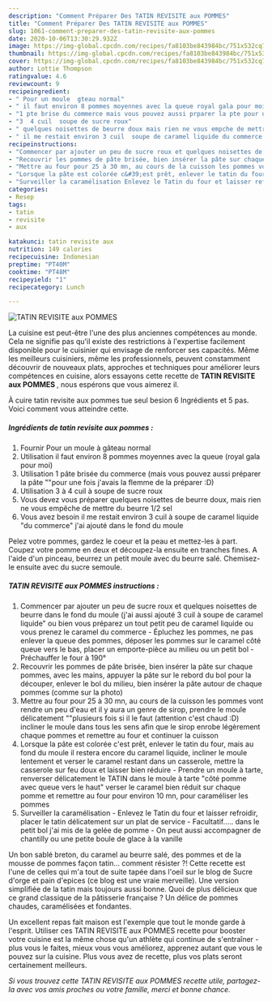 ```yaml
---
description: "Comment Préparer Des TATIN REVISITE aux POMMES"
title: "Comment Préparer Des TATIN REVISITE aux POMMES"
slug: 1061-comment-preparer-des-tatin-revisite-aux-pommes
date: 2020-10-06T13:30:29.932Z
image: https://img-global.cpcdn.com/recipes/fa8103be843984bc/751x532cq70/tatin-revisite-aux-pommes-photo-principale-de-la-recette.jpg
thumbnail: https://img-global.cpcdn.com/recipes/fa8103be843984bc/751x532cq70/tatin-revisite-aux-pommes-photo-principale-de-la-recette.jpg
cover: https://img-global.cpcdn.com/recipes/fa8103be843984bc/751x532cq70/tatin-revisite-aux-pommes-photo-principale-de-la-recette.jpg
author: Lottie Thompson
ratingvalue: 4.6
reviewcount: 9
recipeingredient:
- " Pour un moule  gteau normal"
- " il faut environ 8 pommes moyennes avec la queue royal gala pour moi"
- "1 pte brise du commerce mais vous pouvez aussi prparer la pte pour une fois javais la flemme de la prparer D"
- "3  4 cuil  soupe de sucre roux"
- " quelques noisettes de beurre doux mais rien ne vous empche de mettre du beurre 12 sel"
- " il me restait environ 3 cuil  soupe de caramel liquide du commerce jai ajout dans le fond du moule"
recipeinstructions:
- "Commencer par ajouter un peu de sucre roux et quelques noisettes de beurre dans le fond du moule (j&#39;ai aussi ajouté 3 cuil à soupe de caramel liquide&#34; ou bien vous préparez un tout petit peu de caramel liquide ou vous prenez le caramel du commerce  Épluchez les pommes, ne pas enlever la queue des pommes, déposer les pommes sur le caramel côté queue vers le bas, placer un emporte-pièce au milieu ou un petit bol  Préchauffer le four à 190°"
- "Recouvrir les pommes de pâte brisée, bien insérer la pâte sur chaque pommes, avec les mains, appuyer la pâte sur le rebord du bol pour la découper, enlever le bol du milieu, bien insérer la pâte autour de chaque pommes (comme sur la photo)"
- "Mettre au four pour 25 à 30 mn, au cours de la cuisson les pommes vont rendre un peu d&#39;eau et il y aura un genre de sirop, prendre le moule délicatement &#34;&#34;plusieurs fois si il le faut (attention c&#39;est chaud :D) incliner le moule dans tous les sens afin que le sirop enrobe légèrement chaque pommes et remettre au four et continuer la cuisson"
- "Lorsque la pâte est colorée c&#39;est prêt, enlever le tatin du four, mais au fond du moule il restera encore du caramel liquide, incliner le moule lentement et verser le caramel restant dans un casserole, mettre la casserole sur feu doux et laisser bien réduire  Prendre un moule à tarte, renverser délicatement le TATIN dans le moule à tarte &#34;côté pomme avec queue vers le haut&#34; verser le caramel bien réduit sur chaque pomme et remettre au four pour environ 10 mn, pour caraméliser les pommes"
- "Surveiller la caramélisation Enlevez le Tatin du four et laisser refroidir, placer le tatin délicatement sur un plat de service  Facultatif..... dans le petit bol j&#39;ai mis de la gelée de pomme  On peut aussi accompagner de chantilly ou une petite boule de glace à la vanille"
categories:
- Resep
tags:
- tatin
- revisite
- aux

katakunci: tatin revisite aux 
nutrition: 149 calories
recipecuisine: Indonesian
preptime: "PT40M"
cooktime: "PT48M"
recipeyield: "1"
recipecategory: Lunch

---
```



![TATIN REVISITE aux POMMES](https://img-global.cpcdn.com/recipes/fa8103be843984bc/751x532cq70/tatin-revisite-aux-pommes-photo-principale-de-la-recette.jpg)

La cuisine est peut-être l'une des plus anciennes compétences au monde. Cela ne signifie pas qu'il existe des restrictions à l'expertise facilement disponible pour le cuisinier qui envisage de renforcer ses capacités. Même les meilleurs cuisiniers, même les professionnels, peuvent constamment découvrir de nouveaux plats, approches et techniques pour améliorer leurs compétences en cuisine, alors essayons cette recette de <strong> TATIN REVISITE aux POMMES </strong>, nous espérons que vous aimerez il.

<!--inarticleads1-->

À cuire tatin revisite aux pommes tue seul besion 6 Ingrédients et 5 pas. Voici comment vous atteindre cette.

##### Ingrédients de tatin revisite aux pommes :

1. Fournir  Pour un moule à gâteau normal
1. Utilisation  il faut environ 8 pommes moyennes avec la queue (royal gala pour moi)
1. Utilisation 1 pâte brisée du commerce (mais vous pouvez aussi préparer la pâte &#34;&#34;pour une fois j&#39;avais la flemme de la préparer :D)
1. Utilisation 3 à 4 cuil à soupe de sucre roux
1. Vous devez vous préparer  quelques noisettes de beurre doux, mais rien ne vous empêche de mettre du beurre 1/2 sel
1. Vous avez besoin  il me restait environ 3 cuil à soupe de caramel liquide &#34;du commerce&#34; j&#39;ai ajouté dans le fond du moule


Pelez votre pommes, gardez le coeur et la peau et mettez-les à part. Coupez votre pomme en deux et découpez-la ensuite en tranches fines. A l&#39;aide d&#39;un pinceau, beurrez un petit moule avec du beurre salé. Chemisez-le ensuite avec du sucre semoule. 

<!--inarticleads2-->

##### TATIN REVISITE aux POMMES instructions :

1. Commencer par ajouter un peu de sucre roux et quelques noisettes de beurre dans le fond du moule (j&#39;ai aussi ajouté 3 cuil à soupe de caramel liquide&#34; ou bien vous préparez un tout petit peu de caramel liquide ou vous prenez le caramel du commerce  - Épluchez les pommes, ne pas enlever la queue des pommes, déposer les pommes sur le caramel côté queue vers le bas, placer un emporte-pièce au milieu ou un petit bol  - Préchauffer le four à 190°
1. Recouvrir les pommes de pâte brisée, bien insérer la pâte sur chaque pommes, avec les mains, appuyer la pâte sur le rebord du bol pour la découper, enlever le bol du milieu, bien insérer la pâte autour de chaque pommes (comme sur la photo)
1. Mettre au four pour 25 à 30 mn, au cours de la cuisson les pommes vont rendre un peu d&#39;eau et il y aura un genre de sirop, prendre le moule délicatement &#34;&#34;plusieurs fois si il le faut (attention c&#39;est chaud :D) incliner le moule dans tous les sens afin que le sirop enrobe légèrement chaque pommes et remettre au four et continuer la cuisson
1. Lorsque la pâte est colorée c&#39;est prêt, enlever le tatin du four, mais au fond du moule il restera encore du caramel liquide, incliner le moule lentement et verser le caramel restant dans un casserole, mettre la casserole sur feu doux et laisser bien réduire  - Prendre un moule à tarte, renverser délicatement le TATIN dans le moule à tarte &#34;côté pomme avec queue vers le haut&#34; verser le caramel bien réduit sur chaque pomme et remettre au four pour environ 10 mn, pour caraméliser les pommes
1. Surveiller la caramélisation - Enlevez le Tatin du four et laisser refroidir, placer le tatin délicatement sur un plat de service  - Facultatif..... dans le petit bol j&#39;ai mis de la gelée de pomme  - On peut aussi accompagner de chantilly ou une petite boule de glace à la vanille


Un bon sablé breton, du caramel au beurre salé, des pommes et de la mousse de pommes façon tatin… comment résister ?! Cette recette est l&#39;une de celles qui m&#39;a tout de suite tapée dans l&#39;oeil sur le blog de Sucre d&#39;orge et pain d&#39;epices (ce blog est une vraie merveille). Une version simplifiée de la tatin mais toujours aussi bonne. Quoi de plus délicieux que ce grand classique de la pâtisserie française ? Un délice de pommes chaudes, caramélisées et fondantes. 

<!--inarticleads1-->

<p>
Un excellent repas fait maison est l'exemple que tout le monde garde à l'esprit. Utiliser ces TATIN REVISITE aux POMMES recette pour booster votre cuisine est la même chose qu'un athlète qui continue de s'entraîner - plus vous le faites, mieux vous vous améliorez, apprenez autant que vous le pouvez sur la cuisine. Plus vous avez de recette, plus vos plats seront certainement meilleurs.
</p>

<p>
<i>Si vous trouvez cette TATIN REVISITE aux POMMES recette utile, partagez-la avec vos amis proches ou votre famille, merci et bonne chance.</i>
</p>
